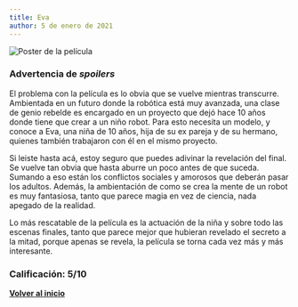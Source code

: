 ```yaml
---
title: Eva
author: 5 de enero de 2021
---
```


![](../img/eva.webp "Poster de la película")

### Advertencia de *spoilers*

El problema con la película es lo obvia que se vuelve mientras transcurre.
Ambientada en un futuro donde la robótica está muy avanzada, una clase de genio rebelde es encargado en un proyecto que dejó hace 10 años donde tiene que crear a un niño robot.
Para esto necesita un modelo, y conoce a Eva, una niña de 10 años, hija de su ex pareja y de su hermano, quienes también trabajaron con él en el mismo proyecto.

Si leiste hasta acá, estoy seguro que puedes adivinar la revelación del final. Se vuelve tan obvia que hasta aburre un poco antes de que suceda. Sumando a eso están los conflictos sociales y amorosos que deberán pasar los adultos. Además, la ambientación de como se crea la mente de un robot es muy fantasiosa, tanto que parece magia en vez de ciencia, nada apegado de la realidad.

Lo más rescatable de la película es la actuación de la niña y sobre todo las escenas finales, tanto que parece mejor que hubieran revelado el secreto a la mitad, porque apenas se revela, la película se torna cada vez más y más interesante.

### Calificación: 5/10

[**Volver al inicio**](../index.html)
